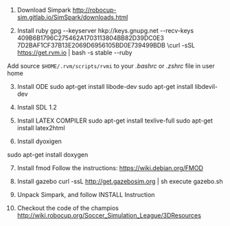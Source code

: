 1. Download Simpark
http://robocup-sim.gitlab.io/SimSpark/downloads.html

2. Install ruby
gpg --keyserver hkp://keys.gnupg.net --recv-keys 409B6B1796C275462A1703113804BB82D39DC0E3 7D2BAF1CF37B13E2069D6956105BD0E739499BDB
\curl -sSL https://get.rvm.io | bash -s stable --ruby

Add source ```$HOME/.rvm/scripts/rvmi``` to your *.bashrc* or *.zshrc* file in user home

3. Install ODE
sudo apt-get install libode-dev 
sudo apt-get install libdevil-dev

4. Install SDL 1.2


5. Install LATEX COMPILER
sudo apt-get install texlive-full
sudo apt-get install latex2html

6. Install dyoxigen

sudo apt-get install doxygen

7. Install fmod
 Follow the instructions: https://wiki.debian.org/FMOD


8. Install gazebo
curl -ssL http://get.gazebosim.org | sh
execute gazebo.sh

9. Unpack Simpark, and follow INSTALL Instruction




10. Checkout the code of the champios
http://wiki.robocup.org/Soccer_Simulation_League/3DResources
